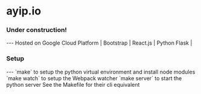 <h1>ayip.io</h1>
<h3>Under construction!</h3>
---
Hosted on Google Cloud Platform  
| Bootstrap | React.js | Python Flask |  
<h3>Setup</h3>
---
`make` to setup the python virtual environment and install node modules  
`make watch` to setup the Webpack watcher  
`make server` to start the python server  
See the Makefile for their cli equivalent  
